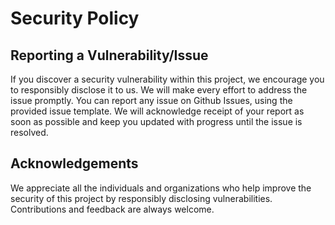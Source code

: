 # Security Policy

## Reporting a Vulnerability/Issue

If you discover a security vulnerability within this project, we encourage you to responsibly disclose it to us. We will make every effort to address the issue promptly.
You can report any issue on Github Issues, using the provided issue template.
We will acknowledge receipt of your report as soon as possible and keep you updated with progress until the issue is resolved.

## Acknowledgements

We appreciate all the individuals and organizations who help improve the security of this project by responsibly disclosing vulnerabilities. Contributions and feedback are always welcome.

